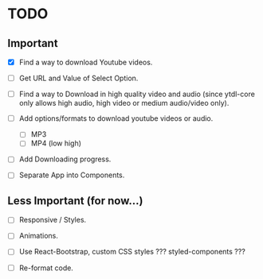 # TODO

## Important

* [x] Find a way to download Youtube videos.

* [ ] Get URL and Value of Select Option.

* [ ] Find a way to Download in high quality video and audio (since ytdl-core only allows high audio, high video or medium audio/video only).

* [ ] Add options/formats to download youtube videos or audio.
  * [ ] MP3
  * [ ] MP4 (low high)

* [ ] Add Downloading progress.

* [ ] Separate App into Components.

## Less Important (for now...)

* [ ] Responsive / Styles.

* [ ] Animations.

* [ ] Use React-Bootstrap, custom CSS styles ??? styled-components ???

* [ ] Re-format code.
